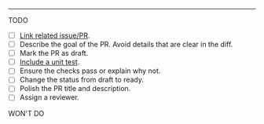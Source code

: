

----

TODO

- [ ] [Link related issue/PR]([url](https://docs.github.com/en/issues/tracking-your-work-with-issues/linking-a-pull-request-to-an-issue#linking-a-pull-request-to-an-issue-using-a-keyword)). 
- [ ] Describe the goal of the PR. Avoid details that are clear in the diff.
- [ ] Mark the PR as draft.
- [ ] [Include a unit test](https://code-review.tidyverse.org/reviewer/aspects.html#sec-tests).
- [ ] Ensure the checks pass or explain why not.
- [ ] Change the status from draft to ready.
- [ ] Polish the PR title and description.
- [ ] Assign a reviewer.

WON'T DO
